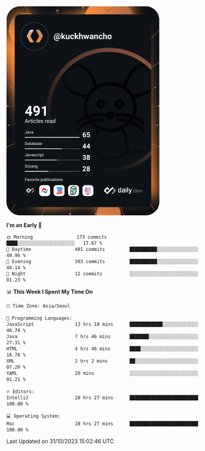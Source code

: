 <a href="https://app.daily.dev/kuckhwancho"><img src="https://github.com/kuckjwi0928/kuckjwi0928/blob/master/devcard.svg" width="400" alt="Kuckjwi Devcard"/></a>

<!--START_SECTION:waka-->
**I'm an Early 🐤** 

```text
🌞 Morning                173 commits         ████░░░░░░░░░░░░░░░░░░░░░   17.67 % 
🌆 Daytime                401 commits         ██████████░░░░░░░░░░░░░░░   40.96 % 
🌃 Evening                393 commits         ██████████░░░░░░░░░░░░░░░   40.14 % 
🌙 Night                  12 commits          ░░░░░░░░░░░░░░░░░░░░░░░░░   01.23 % 
```


📊 **This Week I Spent My Time On** 

```text
🕑︎ Time Zone: Asia/Seoul

💬 Programming Languages: 
JavaScript               13 hrs 18 mins      ████████████░░░░░░░░░░░░░   46.74 % 
Java                     7 hrs 46 mins       ███████░░░░░░░░░░░░░░░░░░   27.31 % 
HTML                     4 hrs 46 mins       ████░░░░░░░░░░░░░░░░░░░░░   16.78 % 
XML                      2 hrs 2 mins        ██░░░░░░░░░░░░░░░░░░░░░░░   07.20 % 
YAML                     20 mins             ░░░░░░░░░░░░░░░░░░░░░░░░░   01.21 % 

🔥 Editors: 
IntelliJ                 28 hrs 27 mins      █████████████████████████   100.00 % 

💻 Operating System: 
Mac                      28 hrs 27 mins      █████████████████████████   100.00 % 
```


 Last Updated on 31/10/2023 15:02:46 UTC
<!--END_SECTION:waka-->
